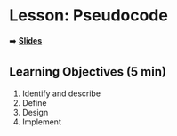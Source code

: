 <!-- .slide: data-background="./Images/header.svg" data-background-repeat="none" data-background-size="40% 40%" data-background-position="center 10%" class="header" -->
# Lesson: Pseudocode

<!-- Put a link to the slides so that students can find them -->

➡️ [**Slides**](https://docs.google.com/presentation/d/1lx8f6o8RVlhGP6IuttuP1sZnIzP9jgGXvnN0byC6H1Y/edit?usp=sharing)

<!-- > -->


## Learning Objectives (5 min)

1. Identify and describe
1. Define
1. Design
1. Implement
